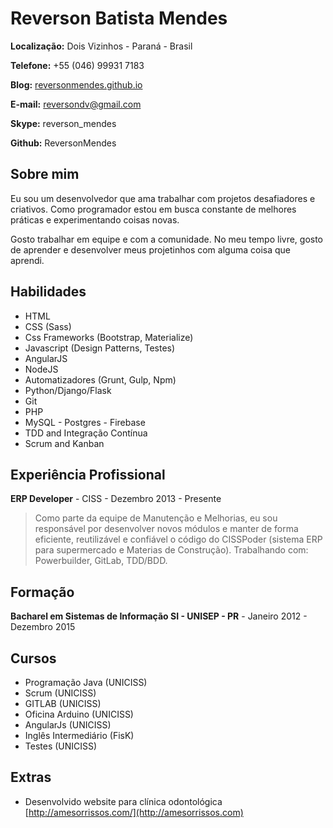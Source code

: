 # Reverson Batista Mendes

**Localização:** Dois Vizinhos - Paraná - Brasil

**Telefone:** +55 (046) 99931 7183

**Blog:** [reversonmendes.github.io](http://reversonmendes.com.br)

**E-mail:** reversondv@gmail.com

**Skype:** reverson_mendes

**Github:** ReversonMendes

## Sobre mim
Eu sou um desenvolvedor que ama trabalhar com projetos desafiadores e criativos. Como programador estou em busca constante de melhores práticas e experimentando coisas novas.

Gosto trabalhar em equipe e com a comunidade. No meu tempo livre, gosto de aprender e desenvolver meus projetinhos com alguma coisa que aprendi.

## Habilidades

* HTML 
* CSS (Sass)
* Css Frameworks (Bootstrap, Materialize)
* Javascript (Design Patterns, Testes)
* AngularJS
* NodeJS
* Automatizadores (Grunt, Gulp, Npm)
* Python/Django/Flask
* Git
* PHP
* MySQL - Postgres - Firebase
* TDD and Integração Contínua
* Scrum and Kanban

## Experiência Profissional

**ERP Developer** - CISS - Dezembro 2013 - Presente

> Como parte da equipe de Manutenção e Melhorias, eu sou responsável por desenvolver novos módulos e manter de forma eficiente, reutilizável e confiável o código do CISSPoder (sistema ERP para supermercado e Materias de Construção). Trabalhando com: Powerbuilder, GitLab, TDD/BDD.

## Formação

**Bacharel em Sistemas de Informação SI - UNISEP - PR** - Janeiro 2012 - Dezembro 2015


## Cursos

* Programação Java (UNICISS)
* Scrum (UNICISS)
* GITLAB (UNICISS)
* Oficina Arduino (UNICISS)
* AngularJs (UNICISS)
* Inglês Intermediário (FisK)
* Testes (UNICISS)


## Extras

* Desenvolvido website para clínica odontológica [http://amesorrissos.com/](http://amesorrissos.com)
